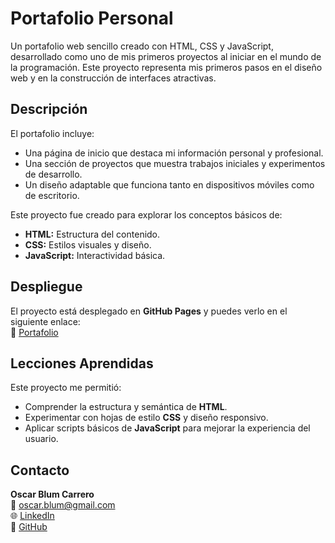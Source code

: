 # Portafolio Personal

Un portafolio web sencillo creado con HTML, CSS y JavaScript, desarrollado como uno de mis primeros proyectos al iniciar en el mundo de la programación. Este proyecto representa mis primeros pasos en el diseño web y en la construcción de interfaces atractivas.

## Descripción

El portafolio incluye:
- Una página de inicio que destaca mi información personal y profesional.
- Una sección de proyectos que muestra trabajos iniciales y experimentos de desarrollo.
- Un diseño adaptable que funciona tanto en dispositivos móviles como de escritorio.

Este proyecto fue creado para explorar los conceptos básicos de:
- **HTML:** Estructura del contenido.
- **CSS:** Estilos visuales y diseño.
- **JavaScript:** Interactividad básica.

## Despliegue

El proyecto está desplegado en **GitHub Pages** y puedes verlo en el siguiente enlace:  
🔗 [Portafolio](https://oblum1989.github.io/portafolio/)

## Lecciones Aprendidas

Este proyecto me permitió:

- Comprender la estructura y semántica de **HTML**.
- Experimentar con hojas de estilo **CSS** y diseño responsivo.
- Aplicar scripts básicos de **JavaScript** para mejorar la experiencia del usuario.

## Contacto

**Oscar Blum Carrero**  
📧 oscar.blum@gmail.com  
🌐 [LinkedIn](https://linkedin.com/in/oscarblumcarrero)  
🐙 [GitHub](https://github.com/Oblum1989)
